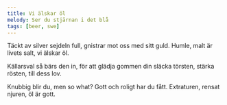 ```yaml
---
title: Vi älskar öl
melody: Ser du stjärnan i det blå
tags: [beer, swe]
---
```


Täckt av silver sejdeln full,
gnistrar mot oss med sitt guld.
Humle, malt är livets salt, vi älskar öl.

Källarsval så bärs den in,
för att glädja gommen din
släcka törsten, stärka rösten,
till dess lov.

Knubbig blir du, men so what?
Gott och roligt har du fått.
Extraturen, rensat njuren, öl är gott.
